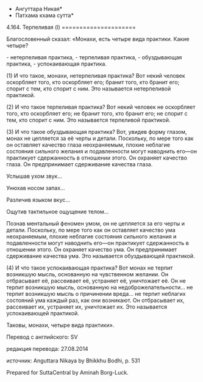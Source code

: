 * Ангуттара Никая*
* Патхама кхама сутта*

4\.164\. Терпеливая \(I\)
\=\=\=\=\=\=\=\=\=\=\=\=\=\=\=\=\=\=\=\=\=

Благословенный сказал: «Монахи, есть четыре вида практики\. Какие четыре?

\- нетерпеливая практика,
\- терпеливая практика,
\- обуздывающая практика,
\- успокаивающая практика\.

\(1\) И что такое, монахи, нетерпеливая практика? Вот некий человек оскорбляет того, кто оскорбляет его; бранит того, кто бранит его; спорит с тем, кто спорит с ним\. Это называется нетерпеливой практикой\.

\(2\) И что такое терпеливая практика? Вот некий человек не оскорбляет того, кто оскорбляет его; не бранит того, кто бранит его; не спорит с тем, кто спорит с ним\. Это называется терпеливой практикой\.

\(3\) И что такое обуздывающая практика? Вот, увидев форму глазом, монах не цепляется за её черты и детали\. Поскольку, по мере того как он оставляет качество глаза неохраняемым, плохие неблагие состояния сильного желания и подавленности могут наводнить его—он практикует сдержанность в отношении этого\. Он охраняет качество глаза\. Он предпринимает сдерживание качества глаза\.

Услышав ухом звук…

Унюхав носом запах…

Различив языком вкус…

Ощутив тактильное ощущение телом…

Познав ментальный феномен умом, он не цепляется за его черты и детали\. Поскольку, по мере того как он оставляет качество ума неохраняемым, плохие неблагие состояния сильного желания и подавленности могут наводнить его—он практикует сдержанность в отношении этого\. Он охраняет качество ума\. Он предпринимает сдерживание качества ума\. Это называется обуздывающей практикой\.

\(4\) И что такое успокаивающая практика? Вот монах не терпит возникшую мысль, основанную на чувственном желании\. Он отбрасывает её, рассеивает её, устраняет её, уничтожает её\. Он не терпит возникшую мысль, основанную на недоброжелательности… не терпит возникшую мысль о причинении вреда… не терпит неблагих состояний ума каждый раз, как они возникают\. Он отбрасывает их, рассеивает их, устраняет их, уничтожает их\. Это называется успокаивающей практикой\.

Таковы, монахи, четыре вида практики»\.

Перевод с английского: SV

редакция перевода: 27\.08\.2014

источник: Anguttara Nikaya by Bhikkhu Bodhi, p\. 531

Prepared for SuttaCentral by Aminah Borg\-Luck\.